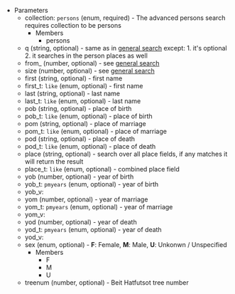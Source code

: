 + Parameters
    + collection: `persons` (enum, required) - The advanced persons search requires collection to be persons
        + Members
            + persons
    + q (string, optional) - same as in [general search](#database-search-general-search) except: 1. it's optional   2. it searches in the person places as well
    + from_ (number, optional) - see [general search](#database-search-general-search)
    + size (number, optional) - see [general search](#database-search-general-search)
    + first (string, optional) - first name
    + first_t: `like` (enum, optional) - first name <!-- include(text_search_type_members.md) -->
    + last (string, optional) - last name
    + last_t: `like` (enum, optional) - last name <!-- include(text_search_type_members.md) -->
    + pob (string, optional) - place of birth
    + pob_t: `like` (enum, optional) - place of birth <!-- include(text_search_type_members.md) -->
    + pom (string, optional) - place of marriage
    + pom_t: `like` (enum, optional) - place of marriage <!-- include(text_search_type_members.md) -->
    + pod (string, optional) - place of death
    + pod_t: `like` (enum, optional) - place of death <!-- include(text_search_type_members.md) -->
    + place (string, optional) - search over all place fields, if any matches it will return the result
    + place_t: `like` (enum, optional) - combined place field <!-- include(text_search_type_members.md) -->
    + yob (number, optional) - year of birth
    + yob_t: `pmyears` (enum, optional) - year of birth <!-- include(year_search_type_members.md) -->
    + yob_v: <!-- include(year_search_v_param.md) -->
    + yom (number, optional) - year of marriage
    + yom_t: `pmyears` (enum, optional) - year of marriage <!-- include(year_search_type_members.md) -->
    + yom_v: <!-- include(year_search_v_param.md) -->
    + yod (number, optional) - year of death
    + yod_t: `pmyears` (enum, optional) - year of death <!-- include(year_search_type_members.md) -->
    + yod_v: <!-- include(year_search_v_param.md) -->
    + sex (enum, optional) - **F**: Female, **M**: Male, **U**: Unkonwn / Unspecified
        + Members
            + F
            + M
            + U
    + treenum (number, optional) - Beit Hatfutsot tree number